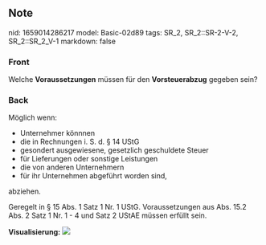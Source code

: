 ## Note
nid: 1659014286217
model: Basic-02d89
tags: SR_2, SR_2::SR-2-V-2, SR_2::SR_2_V-1
markdown: false

### Front
Welche <b>Voraussetzungen</b> müssen für den <b>Vorsteuerabzug</b>
gegeben sein?

### Back
Möglich wenn:
<ul><li>Unternehmer könnnen</li><li>die in Rechnungen i. S. d. § 14 UStG</li><li>gesondert ausgewiesene, gesetzlich geschuldete Steuer</li><li>für Lieferungen oder sonstige Leistungen</li><li>die von anderen Unternehmern</li><li>für ihr Unternehmen abgeführt worden sind,</li></ul>abziehen.

Geregelt in § 15 Abs. 1 Satz 1 Nr. 1 UStG. Voraussetzungen aus Abs. 15.2 Abs. 2 Satz 1 Nr. 1 - 4 und Satz 2 UStAE müssen erfüllt sein.

<b>Visualisierung:</b>
<img src="paste-a1979e3e4bbcb01b315fece33072aaa8da954be5.jpg">
